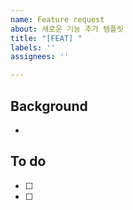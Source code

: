```yaml
---
name: Feature request
about: 새로운 기능 추가 템플릿
title: "[FEAT] "
labels: ''
assignees: ''

---
```


## Background
-

## To do
- [ ]
- [ ]
